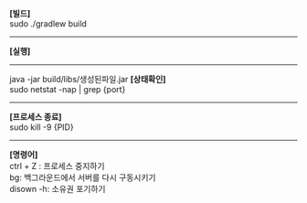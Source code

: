 <b>[빌드]</b><br>
sudo ./gradlew build<br>
<hr>
<b>[실행]</b><br>
<hr>java -jar build/libs/생성된파일.jar
<b>[상태확인]</b><br> 
sudo netstat -nap | grep {port}<br>
<hr>
<b>[프로세스 종료]</b><br>
sudo kill -9 {PID}<br>
<hr>
<b>[명령어]</b><br>
ctrl + Z : 프로세스 중지하기<br>
bg: 백그라운드에서 서버를 다시 구동시키기<br>
disown -h: 소유권 포기하기<br>
